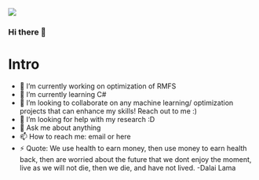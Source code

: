 
<img src="https://github.com/mojoee/mojoee/blob/output/github-contribution-grid-snake.svg" />


### Hi there 👋


# Intro

- 🔭 I’m currently working on optimization of RMFS
- 🌱 I’m currently learning C#
- 👯 I’m looking to collaborate on any machine learning/ optimization projects that can enhance my skills! Reach out to me :)
- 🤔 I’m looking for help with my research :D
- 💬 Ask me about anything
- 📫 How to reach me: email or here
- ⚡ Quote: We use health to earn money, then use money to earn health back, then are worried about the future that we dont enjoy the moment, live as we will not die, then we die, and have not lived. -Dalai Lama




